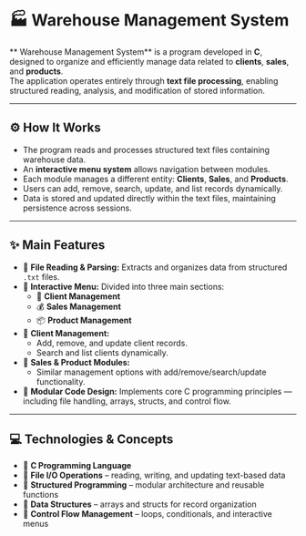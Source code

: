 # 🏭 **Warehouse Management System**

** Warehouse Management System** is a program developed in **C**, designed to organize and efficiently manage data related to **clients**, **sales**, and **products**.  
The application operates entirely through **text file processing**, enabling structured reading, analysis, and modification of stored information.

---

## ⚙️ **How It Works**

- The program reads and processes structured text files containing warehouse data.  
- An **interactive menu system** allows navigation between modules.  
- Each module manages a different entity: **Clients**, **Sales**, and **Products**.  
- Users can add, remove, search, update, and list records dynamically.  
- Data is stored and updated directly within the text files, maintaining persistence across sessions.  

---

## ✨ **Main Features**

- 📂 **File Reading & Parsing:** Extracts and organizes data from structured `.txt` files.  
- 🧭 **Interactive Menu:** Divided into three main sections:  
  - 👤 **Client Management**  
  - 💰 **Sales Management**  
  - 📦 **Product Management**  
- 👥 **Client Management:**  
  - Add, remove, and update client records.  
  - Search and list clients dynamically.  
- 🛒 **Sales & Product Modules:**  
  - Similar management options with add/remove/search/update functionality.  
- 🧩 **Modular Code Design:** Implements core C programming principles — including file handling, arrays, structs, and control flow.  

---

## 💻 **Technologies & Concepts**

- 🐚 **C Programming Language**  
- 📄 **File I/O Operations** – reading, writing, and updating text-based data  
- 🧠 **Structured Programming** – modular architecture and reusable functions  
- 🧰 **Data Structures** – arrays and structs for record organization  
- 🔁 **Control Flow Management** – loops, conditionals, and interactive menus  
